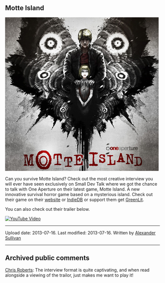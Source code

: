 ## Motte Island

![image](src\articleArchive\authorAlexanderSullivan\2013-07-16_MotteIsland\image1.jpg)

Can you survive Motte Island? Check out the most creative interview you will ever have seen exclusively on Small Dev Talk where we got the chance to talk with One Aperture on their latest game, Motte Island. A new innovative survival horror game based on a mysterious island. Check out their game on their [website](http://www.game.oneaperture.com/) or [IndieDB](https://www.indiedb.com/games/motte-island) or support them get [GreenLit](https://steamcommunity.com/sharedfiles/filedetails/?id=153382040).

You can also check out their trailer below.

[![YouTube Video](https://img.youtube.com/vi/S9c4K2OhZPw/0.jpg)](https://www.youtube.com/watch?v=S9c4K2OhZPw)

----
Upload date: 2013-07-16. Last modified: 2013-07-16. Written by [Alexander Sullivan](https://twitter.com/AlexJSully)

-----
## Archived public comments
[Chris Roberts](https://www.facebook.com/profile.php?id=724855682): The interview format is quite captivating, and when read alongside a viewing of the trailor, just makes me want to play it!